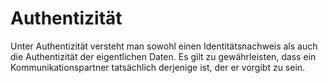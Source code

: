 # Authentizität

Unter Authentizität versteht man sowohl einen Identitätsnachweis als auch die Authentizität der eigentlichen Daten. Es gilt zu gewährleisten, dass ein Kommunikationspartner tatsächlich derjenige ist, der er vorgibt zu sein.
